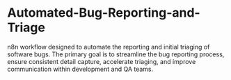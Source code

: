 # Automated-Bug-Reporting-and-Triage
n8n workflow designed to automate the reporting and initial triaging of software bugs. The primary goal is to streamline the bug reporting process, ensure consistent detail capture, accelerate triaging, and improve communication within development and QA teams.
